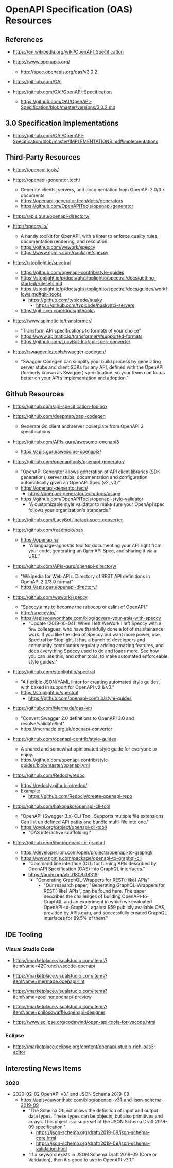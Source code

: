 
# OpenAPI Specification (OAS) Resources

## References
- https://en.wikipedia.org/wiki/OpenAPI_Specification

- https://www.openapis.org/
  + http://spec.openapis.org/oas/v3.0.2

- https://github.com/OAI
- https://github.com/OAI/OpenAPI-Specification
  + https://github.com/OAI/OpenAPI-Specification/blob/master/versions/3.0.2.md


## 3.0 Specification Implementations
- https://github.com/OAI/OpenAPI-Specification/blob/master/IMPLEMENTATIONS.md#implementations


## Third-Party Resources
- https://openapi.tools/

- https://openapi-generator.tech/
  + Generate clients, servers, and documentation from OpenAPI 2.0/3.x documents
  + https://openapi-generator.tech/docs/generators
  + https://github.com/OpenAPITools/openapi-generator

- https://apis.guru/openapi-directory/

- http://speccy.io/
  + A handy toolkit for OpenAPI, with a linter to enforce quality rules, documentation rendering, and resolution.
  + https://github.com/wework/speccy
  + https://www.npmjs.com/package/speccy

- https://stoplight.io/spectral
  + https://github.com/openapi-contrib/style-guides
  + https://stoplight.io/p/docs/gh/stoplightio/spectral/docs/getting-started/rulesets.md
  + https://stoplight.io/p/docs/gh/stoplightio/spectral/docs/guides/workflows.md#git-hooks
    * https://github.com/typicode/husky
      * https://github.com/typicode/husky#ci-servers
  + https://git-scm.com/docs/githooks

- https://www.apimatic.io/transformer/
  + "Transform API specifications to formats of your choice"
  + https://www.apimatic.io/transformer/#supported-formats
  + https://github.com/LucyBot-Inc/api-spec-converter

- https://swagger.io/tools/swagger-codegen/
  + "Swagger Codegen can simplify your build process by generating server stubs and client SDKs for any API, defined with the OpenAPI (formerly known as Swagger) specification, so your team can focus better on your API’s implementation and adoption."


## Github Resources

- https://github.com/api-specification-toolbox

- https://github.com/deepmap/oapi-codegen
  + Generate Go client and server boilerplate from OpenAPI 3 specifications 

- https://github.com/APIs-guru/awesome-openapi3
  + https://apis.guru/awesome-openapi3/

- https://github.com/openapitools/openapi-generator/
  + "OpenAPI Generator allows generation of API client libraries (SDK generation), server stubs, documentation and configuration automatically given an OpenAPI Spec (v2, v3)"
  + https://openapi-generator.tech/
    * https://openapi-generator.tech/docs/usage
  + https://github.com/OpenAPITools/openapi-style-validator
    * "A customizable style validator to make sure your OpenApi spec follows your organization's standards."

- https://github.com/LucyBot-Inc/api-spec-converter

- https://github.com/readmeio/oas
  + https://openap.is/
    * "A language-agnostic tool for documenting your API right from your code, generating an OpenAPI Spec, and sharing it via a URL."

- https://github.com/APIs-guru/openapi-directory/
  + "Wikipedia for Web APIs. Directory of REST API definitions in OpenAPI 2.0/3.0 format"
  + https://apis.guru/openapi-directory/

- https://github.com/wework/speccy
  + "Speccy aims to become the rubocop or eslint of OpenAPI."
  + http://speccy.io/
  + https://apisyouwonthate.com/blog/govern-your-apis-with-speccy
    * "Update (2019-10-04): When I left WeWork I left Speccy with a few colleagues, who have thankfully done a lot of maintainance work. If you like the idea of Speccy but want more power, use Spectral by Stoplight. It has a bunch of developers and community contributors regularly adding amazing features, and does everything Speccy used to do and loads more. See how you can use this, and other tools, to make automated enforceable style guides!"

- https://github.com/stoplightio/spectral
  + "A flexible JSON/YAML linter for creating automated style guides, with baked in support for OpenAPI v2 & v3."
  + https://stoplight.io/spectral
    * https://github.com/openapi-contrib/style-guides

- https://github.com/Mermade/oas-kit/
  + "Convert Swagger 2.0 definitions to OpenAPI 3.0 and resolve/validate/lint"
  + https://mermade.org.uk/openapi-converter

- https://github.com/openapi-contrib/style-guides
  + A shared and somewhat opinionated style guide for everyone to enjoy. 
  + https://github.com/openapi-contrib/style-guides/blob/master/openapi.yml

- https://github.com/Redocly/redoc
  + https://redocly.github.io/redoc/
  + Example:
    * https://github.com/Redocly/create-openapi-repo


- https://github.com/hakopako/openapi-cli-tool
  + "OpenAPI (Swagger 3.x) CLI Tool. Supports multiple file extensions. Can list up defined API paths and bundle multi-file into one."
  + https://pypi.org/project/openapi-cli-tool/
    * "OAS interactive scaffolding."


- https://github.com/ibm/openapi-to-graphql
  + https://developer.ibm.com/open/projects/openapi-to-graphql/
  + https://www.npmjs.com/package/openapi-to-graphql-cli
    * "Command line interface (CLI) for turning APIs described by OpenAPI Specification (OAS) into GraphQL interfaces."
    * https://arxiv.org/abs/1809.08319
      * "Generating GraphQL-Wrappers for REST(-like) APIs"
        * "Our research paper, "Generating GraphQL-Wrappers for REST(-like) APIs", can be found here. The paper describes the challenges of building OpenAPI-to-GraphQL and an experiment in which we evaluated OpenAPI-to-GraphQL against 959 publicly available OAS, provided by APIs.guru, and successfully created GraphQL interfaces for 89.5% of them."



## IDE Tooling

### Visual Studio Code
- https://marketplace.visualstudio.com/items?itemName=42Crunch.vscode-openapi

- https://marketplace.visualstudio.com/items?itemName=mermade.openapi-lint

- https://marketplace.visualstudio.com/items?itemName=zoellner.openapi-preview

- https://marketplace.visualstudio.com/items?itemName=philosowaffle.openapi-designer

- https://www.eclipse.org/codewind/open-api-tools-for-vscode.html


### Eclipse
- https://marketplace.eclipse.org/content/openapi-studio-rich-oas3-editor



## Interesting News Items

### 2020
- 2020-02-02 OpenAPI v3.1 and JSON Schema 2019-09
  + https://apisyouwonthate.com/blog/openapi-v31-and-json-schema-2019-09
    * "The Schema Object allows the definition of input and output data types. These types can be objects, but also primitives and arrays. This object is a superset of the JSON Schema Draft 2019-09 specification."
      * https://json-schema.org/draft/2019-09/json-schema-core.html
      * https://json-schema.org/draft/2019-09/json-schema-validation.html
    * "If a keyword exists in JSON Schema Draft 2019-09 (Core or Validation), then it's good to use in OpenAPI v3.1."


